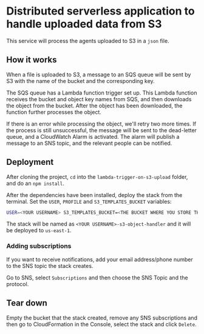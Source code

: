 # Distributed serverless application to handle uploaded data from S3

This service will process the agents uploaded to S3 in a `json` file.

## How it works

When a file is uploaded to S3, a message to an SQS queue will be sent by S3 with the name of the bucket and the corresponding key.

The SQS queue has a Lambda function trigger set up. This Lambda function receives the bucket and object key names from SQS, and then downloads the object from the bucket. After the object has been downloaded, the function further processes the object.

If there is an error while processing the object, we'll retry two more times. If the process is still unsuccessful, the message will be sent to the dead-letter queue, and a CloudWatch Alarm is activated. The alarm will publish a message to an SNS topic, and the relevant people can be notified.

## Deployment

After cloning the project, `cd` into the `lambda-trigger-on-s3-upload` folder, and do an `npm install`.

After the dependencies have been installed, deploy the stack from the terminal. Set the `USER`, `PROFILE` and `S3_TEMPLATES_BUCKET` variables:

```bash
USER=<YOUR USERNAME> S3_TEMPLATES_BUCKET=<THE BUCKET WHERE YOU STORE THE TEMPLATES, YOU NEED TO CREATE IT SEPARATELY IN US-EAST-1> PROFILE=<YOUR AWS PROFILE> npm run deploy
```

The stack will be named as `<YOUR USERNAME>-s3-object-handler` and it will be deployed to `us-east-1`.

### Adding subscriptions

If you want to receive notifications, add your email address/phone number to the SNS topic the stack creates.

Go to SNS, select `Subscriptions` and then choose the SNS Topic and the protocol.

## Tear down

Empty the bucket that the stack created, remove any SNS subscriptions and then go to CloudFormation in the Console, select the stack and click `Delete`.
